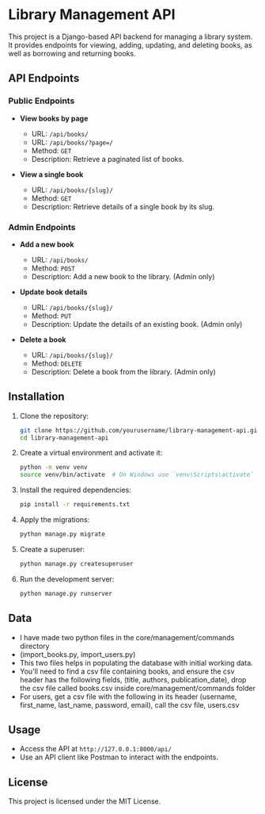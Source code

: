 # Library Management API

This project is a Django-based API backend for managing a library system. It provides endpoints for viewing, adding, updating, and deleting books, as well as borrowing and returning books.

## API Endpoints

### Public Endpoints

- **View books by page**
  - URL: `/api/books/`
  - URL: `/api/books/?page=/`
  - Method: `GET`
  - Description: Retrieve a paginated list of books.

- **View a single book**
  - URL: `/api/books/{slug}/`
  - Method: `GET`
  - Description: Retrieve details of a single book by its slug.

### Admin Endpoints

- **Add a new book**
  - URL: `/api/books/`
  - Method: `POST`
  - Description: Add a new book to the library. (Admin only)

- **Update book details**
  - URL: `/api/books/{slug}/`
  - Method: `PUT`
  - Description: Update the details of an existing book. (Admin only)

- **Delete a book**
  - URL: `/api/books/{slug}/`
  - Method: `DELETE`
  - Description: Delete a book from the library. (Admin only)


## Installation

1. Clone the repository:
    ```sh
    git clone https://github.com/yourusername/library-management-api.git
    cd library-management-api
    ```

2. Create a virtual environment and activate it:
    ```sh
    python -m venv venv
    source venv/bin/activate  # On Windows use `venv\Scripts\activate`
    ```

3. Install the required dependencies:
    ```sh
    pip install -r requirements.txt
    ```

4. Apply the migrations:
    ```sh
    python manage.py migrate
    ```

5. Create a superuser:
    ```sh
    python manage.py createsuperuser
    ```

6. Run the development server:
    ```sh
    python manage.py runserver
    ```

## Data
- I have made two python files in the core/management/commands directory
- (import_books.py, import_users.py) 
- This two files helps in populating the database with initial working data.
- You'll need to find a csv file containing books, and ensure the csv header has the following fields, (title, authors, publication_date), drop the csv file called books.csv inside core/management/commands folder
- For users, get a csv file with the following in its header (username, first_name, last_name, password, email), call the csv file, users.csv

## Usage

- Access the API at `http://127.0.0.1:8000/api/`
- Use an API client like Postman to interact with the endpoints.

## License

This project is licensed under the MIT License.
